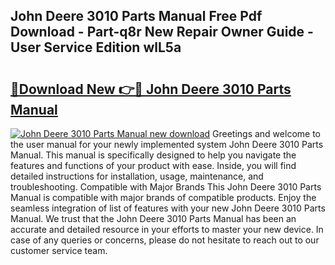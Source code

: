 ## John Deere 3010 Parts Manual Free Pdf Download - Part-q8r New Repair Owner Guide - User Service Edition wlL5a

# <h2><a href="http://bc95209.oget.top/?id=John+Deere+3010+Parts+Manual">🔗Download New 👉🔴 John Deere 3010 Parts Manual</a></h2>

[![John Deere 3010 Parts Manual new download](https://i.imgur.com/5g1atiW.png)](http://bc95209.oget.top/?id=John+Deere+3010+Parts+Manual)
Greetings and welcome to the user manual for your newly implemented system John Deere 3010 Parts Manual. This manual is specifically designed to help you navigate the features and functions of your product with ease. Inside, you will find detailed instructions for installation, usage, maintenance, and troubleshooting. Compatible with Major Brands This John Deere 3010 Parts Manual is compatible with major brands of compatible products. Enjoy the seamless integration of list of features with your new John Deere 3010 Parts Manual. We trust that the John Deere 3010 Parts Manual has been an accurate and detailed resource in your efforts to master your new device. In case of any queries or concerns, please do not hesitate to reach out to our customer service team.
